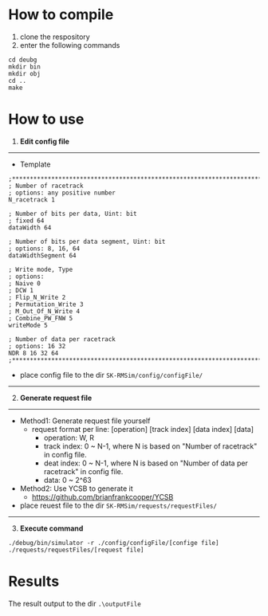 # How to compile
1. clone the respository
2. enter the following commands
```
cd deubg 
mkdir bin 
mkdir obj
cd .. 
make
```
# How to use

1. **Edit config file**  
***

   * Template

```
;********************************************************************************
; Number of racetrack
; options: any positive number
N_racetrack 1

; Number of bits per data, Uint: bit
; fixed 64
dataWidth 64 

; Number of bits per data segment, Uint: bit
; options: 8, 16, 64
dataWidthSegment 64

; Write mode, Type
; options:
; Naive 0
; DCW 1 
; Flip_N_Write 2 
; Permutation_Write 3 
; M_Out_Of_N_Write 4
; Combine_PW_FNW 5
writeMode 5

; Number of data per racetrack
; options: 16 32 
NDR 8 16 32 64
;********************************************************************************
```
   * place config file to the dir ``SK-RMSim/config/configFile/``
***
2. **Generate request file**
***
  * Method1: Generate request file yourself
    * request format per line: [operation] [track index] [data index] [data]  
      * operation: W, R
      * track index: 0 ~ N-1, where N is based on "Number of racetrack" in config file.
      * deat index: 0 ~ N-1, where N is based on "Number of data per racetrack" in config file.
      * data: 0 ~ 2^63
  * Method2: Use YCSB to generate it
    * https://github.com/brianfrankcooper/YCSB
  * place reuest file to the dir ``SK-RMSim/requests/requestFiles/``
***
3. **Execute command**  

`./debug/bin/simulator -r ./config/configFile/[confige file] ./requests/requestFiles/[request file]`
# Results
The result output to the dir `.\outputFile`
